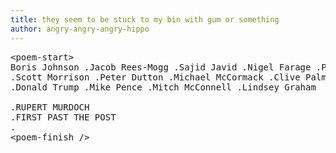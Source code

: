 ```yaml
---
title: they seem to be stuck to my bin with gum or something
author: angry-angry-angry-hippo
---
```


<pre>
<&zwj;poem-start>
Boris Johnson .Jacob Rees-Mogg .Sajid Javid .Nigel Farage .Prince Andrew
.Scott Morrison .Peter Dutton .Michael McCormack .Clive Palmer
.Donald Trump .Mike Pence .Mitch McConnell .Lindsey Graham

.RUPERT MURDOCH
.FIRST PAST THE POST
.
<&zwj;poem-finish />
</pre>